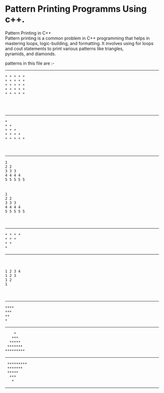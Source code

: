# Pattern Printing Programms Using c++.
Pattern Printing in C++ <br>
Pattern printing is a common problem in C++ programming that helps in mastering loops, logic-building, and formatting. It involves using for loops and cout statements to print various patterns like triangles, <br> pyramids, and diamonds. <br>

patterns in this file are :- 
****

`* * * * *`<br>
`* * * * *`<br>
`* * * * *`<br>
`* * * * *`<br>
`* * * * *`<br>

<br> <br>
****
`*` <br>
`* *` <br>
`* * *` <br>
`* * * *` <br>
`* * * * *` <br>
<br> <br> 
****
`1` <br>
`2 2` <br>
`3 3 3` <br>
`4 4 4 4` <br>
`5 5 5 5 5` <br>
<br> <br> 
`1` <br>
`2 2` <br>
`3 3 3` <br>
`4 4 4 4` <br>
`5 5 5 5 5` <br>
<br> <br> 
****
`* * * *` <br>
`* * *` <br>
`* *` <br>
`*` <br>
****
<br> <br> 
`1 2 3 4`  <br>
`1 2 3` <br>
`1 2` <br>
`1` <br>
<br> <br> 
****
`****` <br>
`***` <br>
`**` <br>
`*` <br>
 ****
`    *`  <br>
`   ***`  <br>
`  *****`  <br>
` *******`  <br>
`*********`  <br>
****
` *********`  <br>
`  ******* `  <br>
`  ***** `  <br>
`   ***  `  <br>
`   *`  <br>
****
